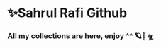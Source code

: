 # ✨Sahrul Rafi Github
### All my collections are here, enjoy ^^ 🪐🚀🛸


<!---
Rulcifer/Rulcifer is a ✨ special ✨ repository because its `README.md` (this file) appears on your GitHub profile.
You can click the Preview link to take a look at your changes.
--->
